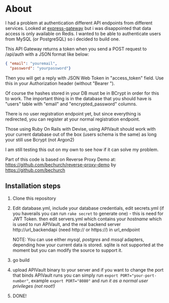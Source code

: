 # About
I had a problem at authentication different API endpoints from different services. Looked at [express-gateway](https://www.express-gateway.io/) but i was disappointed that data access is only available on Redis. I wanted to be able to authenticate users from MySQL (or PostgreSQL) so i decided to build one.

This API Gateway returns a token when you send a POST request to /api/auth with a JSON format like below:

```json
{ "email": "youremail",
  "password": "yourpassword"}
```

Then you will get a reply with JSON Web Token in "access_token" field. Use this in your Authorization header (without "Bearer ").

Of course the hashes stored in your DB must be in BCrypt in order for this to work. The important thing is in the database that you should have is "users" table with "email" and "encrypted_password" columns.

There is no user registration endpoint yet, but since everything is redirected, you can register at your normal registration endpoint.

Those using Ruby On Rails with Devise, using APIVault should work with your current database out of the box (users schema is the same) as long your still use Bcrypt (not Argon2)

I am still testing this out on my own to see how if it can solve my problem.

Part of this code is based on Reverse Proxy Demo at: https://github.com/bechurch/reverse-proxy-demo by https://github.com/bechurch

## Installation steps
1. Clone this repository
2. Edit database.yml, include your database credentials, edit secrets.yml (if you haverails you can run `rake secret` to generate one) - this is need for JWT Token.
   then edit servers.yml which contains your *hostname* which is used to run APIVault, and the real backend server http://url_backendapi (need http:// or https://) in url_endpoint

   NOTE: You can use either *mysql*, *postgres* and *mssql* adapters, depending how your current data is stored. sqlite is not supported at the moment but you can modify the source to support it.
3. go build
4. upload APIVault binary to your server and if you want to change the port that binds APIVault runs you can simply run `export PORT="your-port-number"`, example `export PORT="8080"` and _run it as a normal user privileges (not root!)_
6. DONE!
